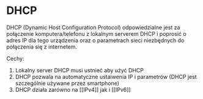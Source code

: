 # DHCP
DHCP (Dynamic Host Configuration Protocol) odpowiedzialne jest za połączenie komputera/telefonu z lokalnym serverem DHCP i poprosić o adres IP dla tego urządzenia oraz o parametrach sieci niezbędnych do połączenia się z internetem.

Cechy:
1. Lokalny server DHCP musi ustnieć aby użyć DHCP
2. DHCP pozwala na automatyczne ustaiwenia IP i parametrów (DHCP jest szczególnie używane przez smartphone)
3. DHCP działa zarówno na [[IPv4]] jak i [[IPv6]]